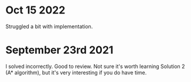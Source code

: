 # Oct 15 2022
Struggled a bit with implementation.

# September 23rd 2021
I solved incorrectly. Good to review. Not sure it's worth learning Solution 2 (A* algorithm), but it's very 
interesting if you do 
have time.
